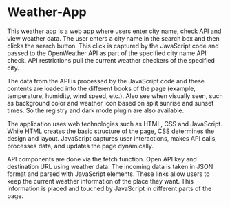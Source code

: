 # Weather-App

This weather app is a web app where users enter city name, check API and view weather data. The user enters a city name in the search box and then clicks the search button. This click is captured by the JavaScript code and passed to the OpenWeather API as part of the specified city name API check. API restrictions pull the current weather checkers of the specified city.

The data from the API is processed by the JavaScript code and these contents are loaded into the different books of the page (example, temperature, humidity, wind speed, etc.). Also see when visually seen, such as background color and weather icon based on split sunrise and sunset times. So the registry and dark mode plugin are also available.

The application uses web technologies such as HTML, CSS and JavaScript. While HTML creates the basic structure of the page, CSS determines the design and layout. JavaScript captures user interactions, makes API calls, processes data, and updates the page dynamically.

API components are done via the fetch function. Open API key and destination URL using weather data. The incoming data is taken in JSON format and parsed with JavaScript elements. These links allow users to keep the current weather information of the place they want. This information is placed and touched by JavaScript in different parts of the page.
